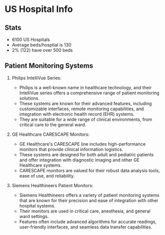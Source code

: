 # US Hospital Info

## Stats

- 6100 US Hospitals
- Average beds/hosptial is 130
- 2% (122) have over 500 beds

## Patient Monitoring Systems

1. Philips IntelliVue Series:
    - Philips is a well-known name in healthcare technology, and their IntelliVue series offers a comprehensive range of patient monitoring solutions.
    - These systems are known for their advanced features, including customizable interfaces, remote monitoring capabilities, and integration with electronic health record (EHR) systems.
    - They are suitable for a wide range of clinical environments, from critical care to the general ward.

3. GE Healthcare CARESCAPE Monitors:
    - GE Healthcare's CARESCAPE line includes high-performance monitors that provide clinical information logistics.
    - These systems are designed for both adult and pediatric patients and offer integration with diagnostic imaging and other GE Healthcare systems.
    - CARESCAPE monitors are valued for their robust data analysis tools, ease of use, and reliability.

5. Siemens Healthineers Patient Monitors:
    - Siemens Healthineers offers a variety of patient monitoring systems that are known for their precision and ease of integration with other hospital systems.
    - Their monitors are used in critical care, anesthesia, and general ward settings.
    - Features often include advanced algorithms for accurate readings, user-friendly interfaces, and seamless data transfer capabilities.
